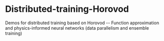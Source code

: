 # Distributed-training-Horovod
Demos for distributed training based on Horovod -- Function approximation and physics-informed neural networks (data parallelism and ensemble training)
